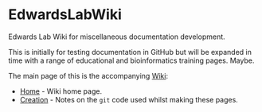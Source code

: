 # EdwardsLabWiki
Edwards Lab Wiki for miscellaneous documentation development.

This is initially for testing documentation in GitHub but will be expanded in time with a range of educational and bioinformatics training pages. Maybe.

The main page of this is the accompanying [Wiki][1]:

* [Home][1] - Wiki home page.
* [Creation][2] - Notes on the `git` code used whilst making these pages.

[1]: https://github.com/slimsuite/EdwardsLabWiki/wiki
[2]: https://github.com/slimsuite/EdwardsLabWiki/wiki/Creation
